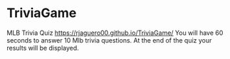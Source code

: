 # TriviaGame

MLB Trivia Quiz  https://rjaguero00.github.io/TriviaGame/
You will have 60 seconds to answer 10 Mlb trivia questions.  At the end of the quiz your results will be displayed.
